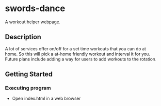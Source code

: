 # swords-dance

A workout helper webpage.

## Description

A lot of services offer on/off for a set time workouts that you can do at home. So this will pick a at-home friendly workout and interval it for you. Future plans include adding a way for users to add workouts to the rotation.

## Getting Started

### Executing program

* Open index.html in a web browser

